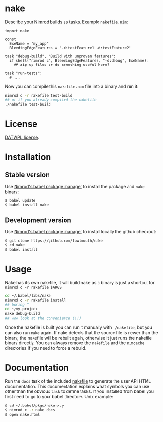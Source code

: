 nake
====

Describe your [Nimrod](http://nimrod-code.org) builds as tasks. Example
``nakefile.nim``:

```nimrod
import nake

const
  ExeName = "my_app"
  BleedingEdgeFeatures = "-d:testFeature1 -d:testFeature2"

task "debug-build", "Build with unproven features":
  if shell("nimrod c", BleedingEdgeFeatures, "-d:debug", ExeName):
    ## zip up files or do something useful here?

task "run-tests":
  # ...
```

Now you can compile this ``nakefile.nim`` file into a binary and run it:

```sh
nimrod c -r nakefile test-build
## or if you already compiled the nakefile
./nakefile test-build
```


License
=======

[DATWPL license](LICENSE.md).


Installation
============

Stable version
--------------

Use [Nimrod's babel package manager](https://github.com/nimrod-code/babel) to
install the package and ``nake`` binary:

```sh
$ babel update
$ babel install nake
```

Development version
-------------------

Use [Nimrod's babel package manager](https://github.com/nimrod-code/babel) to
install locally the github checkout:

```sh
$ git clone https://github.com/fowlmouth/nake
$ cd nake
$ babel install
```


Usage
=====

Nake has its own nakefile, it will build nake as a binary is just a shortcut
for `nimrod c -r nakefile $ARGS`
```sh
cd ~/.babel/libs/nake
nimrod c -r nakefile install
## boring ^
cd ~/my-project
nake debug-build
## wow look at the convenience (!!)
```

Once the nakefile is built you can run it manually with ``./nakefile``, but you
can also run ``nake`` again. If nake detects that the source file is newer than
the binary, the nakefile will be rebuilt again, otherwise it just runs the
nakefile binary directly. You can always remove the ``nakefile`` and the
``nimcache`` directories if you need to force a rebuild.


Documentation
=============

Run the `docs` task of the included [nakefile](nakefile.nim) to generate the
user API HTML documentation. This documentation explains what symbols you can
use other than the obvious `task` to define tasks. If you installed from babel
you first need to go to your babel directory. Unix example:

```sh
$ cd ~/.babel/pkgs/nake-x.y
$ nimrod c -r nake docs
$ open nake.html
```
